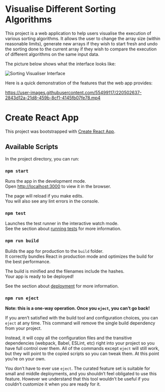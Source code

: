 # Visualise Different Sorting Algorithms

This project is a web application to help users visualise the execution of
various sorting algorithms. It allows the user to change the array size (within
reasonable limits), generate new arrays if they wish to start fresh and undo the
sorting done to the current array if they wish to compare the execution of
different algorithms on the same input data.

The picture below shows what the interface looks like:

![Sorting Visualiser Interface](https://user-images.githubusercontent.com/55499117/220277737-b93ca8f8-4546-4206-a992-b2beca38c5a4.PNG)

Here is a quick demonstration of the features that the web app provides:

https://user-images.githubusercontent.com/55499117/220502637-2843d12a-21d8-459b-8cf1-4145fb07fe78.mp4

# Create React App

This project was bootstrapped with
[Create React App](https://github.com/facebook/create-react-app).

## Available Scripts

In the project directory, you can run:

### `npm start`

Runs the app in the development mode.\
Open [http://localhost:3000](http://localhost:3000) to view it in the browser.

The page will reload if you make edits.\
You will also see any lint errors in the console.

### `npm test`

Launches the test runner in the interactive watch mode.\
See the section about [running tests](https://facebook.github.io/create-react-app/docs/running-tests)
for more information.

### `npm run build`

Builds the app for production to the `build` folder.\
It correctly bundles React in production mode and optimizes the build for the best
performance.

The build is minified and the filenames include the hashes.\
Your app is ready to be deployed!

See the section about
[deployment](https://facebook.github.io/create-react-app/docs/deployment) for
more information.

### `npm run eject`

**Note: this is a one-way operation. Once you `eject`, you can’t go back!**

If you aren’t satisfied with the build tool and configuration choices, you can
`eject` at any time. This command will remove the single build dependency from
your project.

Instead, it will copy all the configuration files and the transitive
dependencies (webpack, Babel, ESLint, etc) right into your project so you have
full control over them. All of the commands except `eject` will still work, but
they will point to the copied scripts so you can tweak them. At this point
you’re on your own.

You don’t have to ever use `eject`. The curated feature set is suitable for
small and middle deployments, and you shouldn’t feel obligated to use this
feature. However we understand that this tool wouldn’t be useful if you couldn’t
customize it when you are ready for it.
